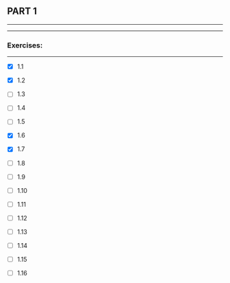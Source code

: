 ## PART 1
****
****

### Exercises:
****

- [x] 1.1 

- [x] 1.2

- [ ] 1.3

- [ ] 1.4 

- [ ] 1.5

- [x] 1.6
 
- [x] 1.7 

- [ ] 1.8

- [ ] 1.9

- [ ] 1.10 

- [ ] 1.11

- [ ] 1.12

- [ ] 1.13

- [ ] 1.14 

- [ ] 1.15

- [ ] 1.16
 